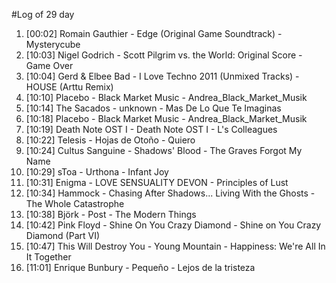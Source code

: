 #Log of 29 day

1. [00:02] Romain Gauthier - Edge (Original Game Soundtrack) - Mysterycube
1. [10:03] Nigel Godrich - Scott Pilgrim vs. the World: Original Score - Game Over
1. [10:04] Gerd & Elbee Bad - I Love Techno 2011 (Unmixed Tracks) - HOUSE (Arttu Remix)
1. [10:10] Placebo - Black Market Music - Andrea_Black_Market_Musik
1. [10:14] The Sacados - unknown - Mas De Lo Que Te Imaginas
1. [10:18] Placebo - Black Market Music - Andrea_Black_Market_Musik
1. [10:19] Death Note OST I - Death Note OST I - L's Colleagues
1. [10:22] Telesis - Hojas de Otoño - Quiero
1. [10:24] Cultus Sanguine - Shadows' Blood - The Graves Forgot My Name
1. [10:29] sToa - Urthona - Infant Joy
1. [10:31] Enigma - LOVE SENSUALITY DEVON - Principles of Lust
1. [10:34] Hammock - Chasing After Shadows... Living With the Ghosts - The Whole Catastrophe
1. [10:38] Björk - Post - The Modern Things
1. [10:42] Pink Floyd - Shine On You Crazy Diamond - Shine on You Crazy Diamond (Part VI)
1. [10:47] This Will Destroy You - Young Mountain - Happiness: We're All In It Together
1. [11:01] Enrique Bunbury - Pequeño - Lejos de la tristeza
